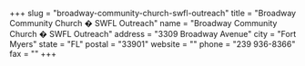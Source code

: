 +++
slug = "broadway-community-church-swfl-outreach"
title = "Broadway Community Church � SWFL Outreach"
name = "Broadway Community Church � SWFL Outreach"
address = "3309 Broadway Avenue"
city = "Fort Myers"
state = "FL"
postal = "33901"
website = ""
phone = "239 936-8366"
fax = ""
+++
